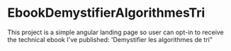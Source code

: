 # EbookDemystifierAlgorithmesTri

This project is a simple angular landing page so user can opt-in to receive the technical ebook I've published: 'Demystifier les algorithmes de tri"